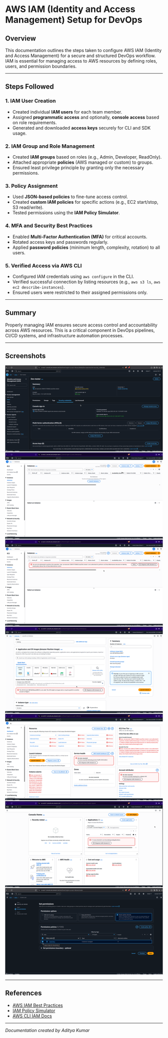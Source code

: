 # AWS IAM (Identity and Access Management) Setup for DevOps

## Overview

This documentation outlines the steps taken to configure AWS IAM (Identity and Access Management) for a secure and structured DevOps workflow. IAM is essential for managing access to AWS resources by defining roles, users, and permission boundaries.

---

## Steps Followed

### 1. IAM User Creation
- Created individual **IAM users** for each team member.
- Assigned **programmatic access** and optionally, **console access** based on role requirements.
- Generated and downloaded **access keys** securely for CLI and SDK usage.

### 2. IAM Group and Role Management
- Created **IAM groups** based on roles (e.g., Admin, Developer, ReadOnly).
- Attached appropriate **policies** (AWS managed or custom) to groups.
- Ensured least privilege principle by granting only the necessary permissions.

### 3. Policy Assignment
- Used **JSON-based policies** to fine-tune access control.
- Created **custom IAM policies** for specific actions (e.g., EC2 start/stop, S3 read/write).
- Tested permissions using the **IAM Policy Simulator**.

### 4. MFA and Security Best Practices
- Enabled **Multi-Factor Authentication (MFA)** for critical accounts.
- Rotated access keys and passwords regularly.
- Applied **password policies** (minimum length, complexity, rotation) to all users.

### 5. Verified Access via AWS CLI
- Configured IAM credentials using `aws configure` in the CLI.
- Verified successful connection by listing resources (e.g., `aws s3 ls`, `aws ec2 describe-instances`).
- Ensured users were restricted to their assigned permissions only.

---

## Summary

Properly managing IAM ensures secure access control and accountability across AWS resources. This is a critical component in DevOps pipelines, CI/CD systems, and infrastructure automation processes.

---

## Screenshots

![picture](./screenshots/Screenshot%20from%202025-05-26%2012-10-28.png)
![picture](./screenshots/Screenshot%20from%202025-05-26%2012-04-26.png)
![picture](./screenshots/Screenshot%20from%202025-05-26%2012-04-16.png)
![picture](./screenshots/Screenshot%20from%202025-05-26%2012-02-00.png)
![picture](./screenshots/Screenshot%20from%202025-05-26%2012-01-04.png)
![picture](./screenshots/Screenshot%20from%202025-05-26%2012-00-21.png)
![picture](./screenshots/Screenshot%20from%202025-05-26%2011-51-17.png)

---

## References

- [AWS IAM Best Practices](https://docs.aws.amazon.com/IAM/latest/UserGuide/best-practices.html)
- [IAM Policy Simulator](https://policysim.aws.amazon.com/)
- [AWS CLI IAM Docs](https://docs.aws.amazon.com/cli/latest/reference/iam/)

---

*Documentation created by Aditya Kumar*
